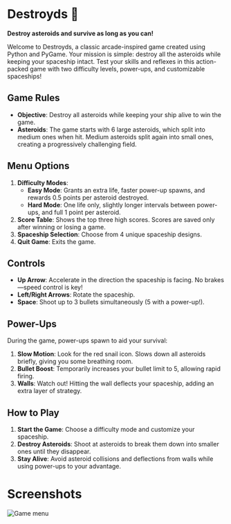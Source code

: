 # Destroyds 🚀 
**Destroy asteroids and survive as long as you can!** 

Welcome to Destroyds, a classic arcade-inspired game created using Python and PyGame. Your mission is simple: destroy all the asteroids while keeping your spaceship intact. Test your skills and reflexes in this action-packed game with two difficulty levels, power-ups, and customizable spaceships!

## Game Rules
- **Objective**: Destroy all asteroids while keeping your ship alive to win the game.
- **Asteroids**: The game starts with 6 large asteroids, which split into medium ones when hit. Medium asteroids split again into small ones, creating a progressively challenging field.

## Menu Options
1. **Difficulty Modes**:
   - **Easy Mode**: Grants an extra life, faster power-up spawns, and rewards 0.5 points per asteroid destroyed.
   - **Hard Mode**: One life only, slightly longer intervals between power-ups, and full 1 point per asteroid.
2. **Score Table**: Shows the top three high scores. Scores are saved only after winning or losing a game.
3. **Spaceship Selection**: Choose from 4 unique spaceship designs.
4. **Quit Game**: Exits the game.

## Controls
- **Up Arrow**: Accelerate in the direction the spaceship is facing. No brakes—speed control is key!
- **Left/Right Arrows**: Rotate the spaceship.
- **Space**: Shoot up to 3 bullets simultaneously (5 with a power-up!).

## Power-Ups
During the game, power-ups spawn to aid your survival:
1. **Slow Motion**: Look for the red snail icon. Slows down all asteroids briefly, giving you some breathing room.
2. **Bullet Boost**: Temporarily increases your bullet limit to 5, allowing rapid firing.
3. **Walls**: Watch out! Hitting the wall deflects your spaceship, adding an extra layer of strategy.

## How to Play
1. **Start the Game**: Choose a difficulty mode and customize your spaceship.
2. **Destroy Asteroids**: Shoot at asteroids to break them down into smaller ones until they disappear.
3. **Stay Alive**: Avoid asteroid collisions and deflections from walls while using power-ups to your advantage.

# Screenshots

![Game menu](Screenshots/gameplay_screenshot.png)
